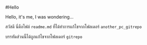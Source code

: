 #Hello

Hello, it's me, I was wondering...

สวัสดี นี่คือไฟล์ `readme.md` ที่ได้ทำการแก้ไขจากโฟลเดอร์ `another_pc_gitrepo`

บรรทัดส่วนนี้ได้ถูกแก้ไขจากโฟลเดอร์ `gitrepo`
